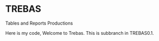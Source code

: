 # TREBAS
Tables and Reports Productions


Here is my code, Welcome to Trebas. This is subbranch in TREBAS0.1.
